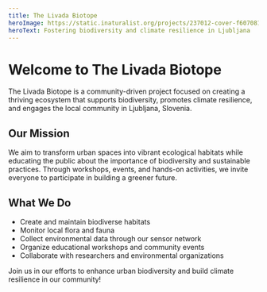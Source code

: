 ```yaml
---
title: The Livada Biotope
heroImage: https://static.inaturalist.org/projects/237012-cover-f60708197974aea3f892762003aa816b.jpg?1743078141
heroText: Fostering biodiversity and climate resilience in Ljubljana
---
```

# Welcome to The Livada Biotope

The Livada Biotope is a community-driven project focused on creating a thriving ecosystem that supports biodiversity, promotes climate resilience, and engages the local community in Ljubljana, Slovenia.

## Our Mission

We aim to transform urban spaces into vibrant ecological habitats while educating the public about the importance of biodiversity and sustainable practices. Through workshops, events, and hands-on activities, we invite everyone to participate in building a greener future.

## What We Do

- Create and maintain biodiverse habitats
- Monitor local flora and fauna
- Collect environmental data through our sensor network
- Organize educational workshops and community events
- Collaborate with researchers and environmental organizations

Join us in our efforts to enhance urban biodiversity and build climate resilience in our community!
